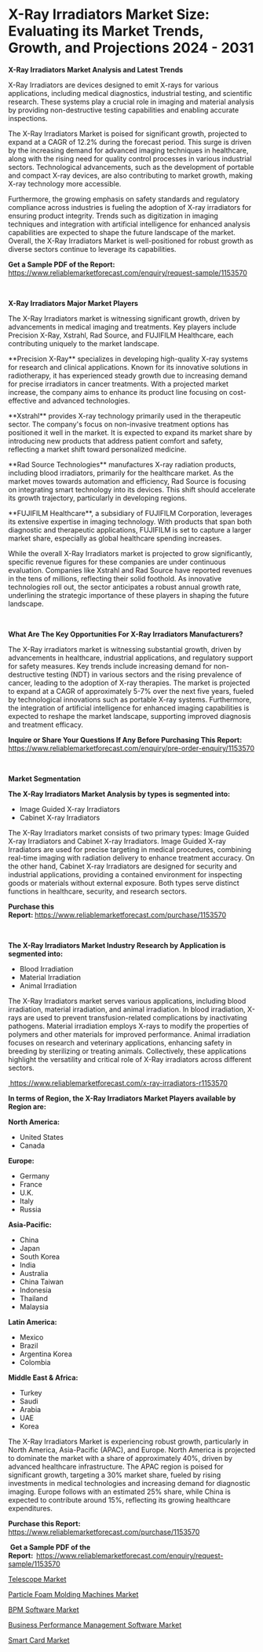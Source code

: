 <p><h1>X-Ray Irradiators Market Size: Evaluating its Market Trends, Growth, and Projections 2024 - 2031</h1></p><p><strong>X-Ray Irradiators Market Analysis and Latest Trends</strong></p>
<p><p>X-Ray Irradiators are devices designed to emit X-rays for various applications, including medical diagnostics, industrial testing, and scientific research. These systems play a crucial role in imaging and material analysis by providing non-destructive testing capabilities and enabling accurate inspections.</p><p>The X-Ray Irradiators Market is poised for significant growth, projected to expand at a CAGR of 12.2% during the forecast period. This surge is driven by the increasing demand for advanced imaging techniques in healthcare, along with the rising need for quality control processes in various industrial sectors. Technological advancements, such as the development of portable and compact X-ray devices, are also contributing to market growth, making X-ray technology more accessible.</p><p>Furthermore, the growing emphasis on safety standards and regulatory compliance across industries is fueling the adoption of X-ray irradiators for ensuring product integrity. Trends such as digitization in imaging techniques and integration with artificial intelligence for enhanced analysis capabilities are expected to shape the future landscape of the market. Overall, the X-Ray Irradiators Market is well-positioned for robust growth as diverse sectors continue to leverage its capabilities.</p></p>
<p><strong>Get a Sample PDF of the Report:&nbsp;</strong> <a href="https://www.reliablemarketforecast.com/enquiry/request-sample/1153570?utm_campaign=1110&utm_medium=2&utm_source=Github&utm_content=ia&utm_term=17112024&utm_id=x-ray-irradiators">https://www.reliablemarketforecast.com/enquiry/request-sample/1153570</a></p>
<p>&nbsp;</p>
<p><strong>X-Ray Irradiators Major Market Players</strong></p>
<p><p>The X-Ray Irradiators market is witnessing significant growth, driven by advancements in medical imaging and treatments. Key players include Precision X-Ray, Xstrahl, Rad Source, and FUJIFILM Healthcare, each contributing uniquely to the market landscape.</p><p>**Precision X-Ray** specializes in developing high-quality X-ray systems for research and clinical applications. Known for its innovative solutions in radiotherapy, it has experienced steady growth due to increasing demand for precise irradiators in cancer treatments. With a projected market increase, the company aims to enhance its product line focusing on cost-effective and advanced technologies.</p><p>**Xstrahl** provides X-ray technology primarily used in the therapeutic sector. The company's focus on non-invasive treatment options has positioned it well in the market. It is expected to expand its market share by introducing new products that address patient comfort and safety, reflecting a market shift toward personalized medicine.</p><p>**Rad Source Technologies** manufactures X-ray radiation products, including blood irradiators, primarily for the healthcare market. As the market moves towards automation and efficiency, Rad Source is focusing on integrating smart technology into its devices. This shift should accelerate its growth trajectory, particularly in developing regions.</p><p>**FUJIFILM Healthcare**, a subsidiary of FUJIFILM Corporation, leverages its extensive expertise in imaging technology. With products that span both diagnostic and therapeutic applications, FUJIFILM is set to capture a larger market share, especially as global healthcare spending increases. </p><p>While the overall X-Ray Irradiators market is projected to grow significantly, specific revenue figures for these companies are under continuous evaluation. Companies like Xstrahl and Rad Source have reported revenues in the tens of millions, reflecting their solid foothold. As innovative technologies roll out, the sector anticipates a robust annual growth rate, underlining the strategic importance of these players in shaping the future landscape.</p></p>
<p>&nbsp;</p>
<p><strong>What Are The Key Opportunities For X-Ray Irradiators Manufacturers?</strong></p>
<p><p>The X-Ray irradiators market is witnessing substantial growth, driven by advancements in healthcare, industrial applications, and regulatory support for safety measures. Key trends include increasing demand for non-destructive testing (NDT) in various sectors and the rising prevalence of cancer, leading to the adoption of X-ray therapies. The market is projected to expand at a CAGR of approximately 5-7% over the next five years, fueled by technological innovations such as portable X-ray systems. Furthermore, the integration of artificial intelligence for enhanced imaging capabilities is expected to reshape the market landscape, supporting improved diagnosis and treatment efficacy.</p></p>
<p><strong>Inquire or Share Your Questions If Any Before Purchasing This Report:</strong> <a href="https://www.reliablemarketforecast.com/enquiry/pre-order-enquiry/1153570?utm_campaign=1110&utm_medium=2&utm_source=Github&utm_content=ia&utm_term=17112024&utm_id=x-ray-irradiators">https://www.reliablemarketforecast.com/enquiry/pre-order-enquiry/1153570</a></p>
<p>&nbsp;</p>
<p><strong>Market Segmentation</strong></p>
<p><strong>The X-Ray Irradiators Market Analysis by types is segmented into:</strong></p>
<p><ul><li>Image Guided X-ray Irradiators</li><li>Cabinet X-ray Irradiators</li></ul></p>
<p><p>The X-Ray Irradiators market consists of two primary types: Image Guided X-ray Irradiators and Cabinet X-ray Irradiators. Image Guided X-ray Irradiators are used for precise targeting in medical procedures, combining real-time imaging with radiation delivery to enhance treatment accuracy. On the other hand, Cabinet X-ray Irradiators are designed for security and industrial applications, providing a contained environment for inspecting goods or materials without external exposure. Both types serve distinct functions in healthcare, security, and research sectors.</p></p>
<p><strong>Purchase this Report:&nbsp;</strong><a href="https://www.reliablemarketforecast.com/purchase/1153570?utm_campaign=1110&utm_medium=2&utm_source=Github&utm_content=ia&utm_term=17112024&utm_id=x-ray-irradiators">https://www.reliablemarketforecast.com/purchase/1153570</a></p>
<p>&nbsp;</p>
<p><strong>The X-Ray Irradiators Market Industry Research by Application is segmented into:</strong></p>
<p><ul><li>Blood Irradiation</li><li>Material Irradiation</li><li>Animal Irradiation</li></ul></p>
<p><p>The X-Ray Irradiators market serves various applications, including blood irradiation, material irradiation, and animal irradiation. In blood irradiation, X-rays are used to prevent transfusion-related complications by inactivating pathogens. Material irradiation employs X-rays to modify the properties of polymers and other materials for improved performance. Animal irradiation focuses on research and veterinary applications, enhancing safety in breeding by sterilizing or treating animals. Collectively, these applications highlight the versatility and critical role of X-Ray irradiators across different sectors.</p></p>
<p><a href="https://www.reliablemarketforecast.com/x-ray-irradiators-r1153570?utm_campaign=1110&utm_medium=2&utm_source=Github&utm_content=ia&utm_term=17112024&utm_id=x-ray-irradiators">&nbsp;https://www.reliablemarketforecast.com/x-ray-irradiators-r1153570</a></p>
<p><strong>In terms of Region, the X-Ray Irradiators Market Players available by Region are:</strong></p>
<p>
    <p> <strong> North America: </strong>
        <ul>
            <li>United States</li>
            <li>Canada</li>
        </ul>
        </p> 
    <p> <strong> Europe: </strong>
        <ul>
            <li>Germany</li>
            <li>France</li>
            <li>U.K.</li>
            <li>Italy</li>
            <li>Russia</li>
        </ul>
        </p> 
    <p> <strong> Asia-Pacific: </strong>
        <ul>
            <li>China</li>
            <li>Japan</li>
            <li>South Korea</li>
            <li>India</li>
            <li>Australia</li>
            <li>China Taiwan</li>
            <li>Indonesia</li>
            <li>Thailand</li>
            <li>Malaysia</li>
        </ul>
        </p> 
    <p> <strong> Latin America: </strong>
        <ul>
            <li>Mexico</li>
            <li>Brazil</li>
            <li>Argentina Korea</li>
            <li>Colombia</li>
        </ul>
        </p> 
    <p> <strong> Middle East & Africa: </strong>
        <ul>
            <li>Turkey</li>
            <li>Saudi</li>
            <li>Arabia</li>
            <li>UAE</li>
            <li>Korea</li>
        </ul>
    </p>
    </p>
<p><p>The X-Ray Irradiators Market is experiencing robust growth, particularly in North America, Asia-Pacific (APAC), and Europe. North America is projected to dominate the market with a share of approximately 40%, driven by advanced healthcare infrastructure. The APAC region is poised for significant growth, targeting a 30% market share, fueled by rising investments in medical technologies and increasing demand for diagnostic imaging. Europe follows with an estimated 25% share, while China is expected to contribute around 15%, reflecting its growing healthcare expenditures.</p></p>
<p><strong>Purchase this Report: </strong><a href="https://www.reliablemarketforecast.com/purchase/1153570?utm_campaign=1110&utm_medium=2&utm_source=Github&utm_content=ia&utm_term=17112024&utm_id=x-ray-irradiators">https://www.reliablemarketforecast.com/purchase/1153570</a></p>
<p>&nbsp;<strong>Get a Sample PDF of the Report:&nbsp;&nbsp;</strong><a href="https://www.reliablemarketforecast.com/enquiry/request-sample/1153570?utm_campaign=1110&utm_medium=2&utm_source=Github&utm_content=ia&utm_term=17112024&utm_id=x-ray-irradiators">https://www.reliablemarketforecast.com/enquiry/request-sample/1153570</a></p>
<p><strong></strong></p>
<p><p><a href="https://www.linkedin.com/pulse/telescope-market-innovations-trends-comprehensive-study-2024-2031-h565e?utm_campaign=1110&utm_medium=2&utm_source=Github&utm_content=ia&utm_term=17112024&utm_id=x-ray-irradiators">Telescope Market</a></p><p><a href="https://github.com/WillieWoodard/Market-Research-Report-List-7/blob/main/particle-foam-molding-machines-market.md?utm_campaign=1110&utm_medium=2&utm_source=Github&utm_content=ia&utm_term=17112024&utm_id=x-ray-irradiators">Particle Foam Molding Machines Market</a></p><p><a href="https://issuu.com/reportprime-2/docs/bpm-software-market-size-2030.pptx_4348adeb069857?utm_campaign=1110&utm_medium=2&utm_source=Github&utm_content=ia&utm_term=17112024&utm_id=x-ray-irradiators">BPM Software Market</a></p><p><a href="https://issuu.com/reportprime-2/docs/business-performance-management-sof_07865a06404a9c?utm_campaign=1110&utm_medium=2&utm_source=Github&utm_content=ia&utm_term=17112024&utm_id=x-ray-irradiators">Business Performance Management Software Market</a></p><p><a href="https://www.linkedin.com/pulse/strategic-roadmap-success-global-smart-card-market-analysis-cstbe?utm_campaign=1110&utm_medium=2&utm_source=Github&utm_content=ia&utm_term=17112024&utm_id=x-ray-irradiators">Smart Card Market</a></p></p>